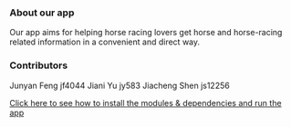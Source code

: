 ### About our app
Our app aims for helping horse racing lovers get horse and horse-racing related information in a convenient and direct way.

### Contributors
Junyan Feng jf4044
Jiani Yu jy583
Jiacheng Shen js12256

[Click here to see how to install the modules & dependencies and run the app](installation%26run.md)
